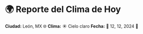# 🌍 Reporte del Clima de Hoy

**Ciudad:** León, MX 🌐
**Clima:** ☀️ Cielo claro
**Fecha:** 📅 12, 12, 2024 🚀
